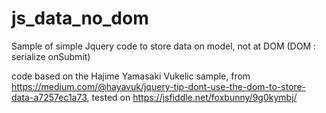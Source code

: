# js_data_no_dom
Sample of simple Jquery code to store data on model, not at DOM
(DOM : serialize onSubmit)

code based on the Hajime Yamasaki Vukelic sample, from https://medium.com/@hayavuk/jquery-tip-dont-use-the-dom-to-store-data-a7257ec1a73, tested on https://jsfiddle.net/foxbunny/9g0kymbj/
